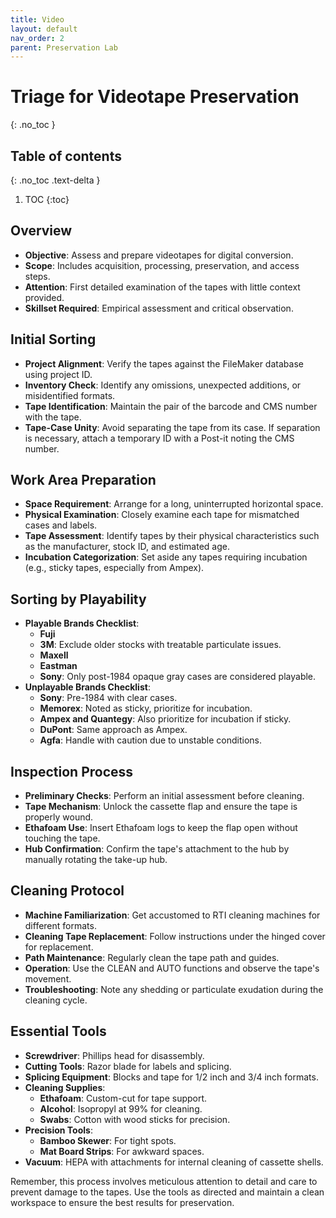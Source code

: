 ```yaml
---
title: Video
layout: default
nav_order: 2
parent: Preservation Lab
---
```



# Triage for Videotape Preservation

{: .no_toc }

## Table of contents
{: .no_toc .text-delta }

1. TOC
{:toc}

## Overview
- **Objective**: Assess and prepare videotapes for digital conversion.
- **Scope**: Includes acquisition, processing, preservation, and access steps.
- **Attention**: First detailed examination of the tapes with little context provided.
- **Skillset Required**: Empirical assessment and critical observation.

## Initial Sorting
- **Project Alignment**: Verify the tapes against the FileMaker database using project ID.
- **Inventory Check**: Identify any omissions, unexpected additions, or misidentified formats.
- **Tape Identification**: Maintain the pair of the barcode and CMS number with the tape.
- **Tape-Case Unity**: Avoid separating the tape from its case. If separation is necessary, attach a temporary ID with a Post-it noting the CMS number.

## Work Area Preparation
- **Space Requirement**: Arrange for a long, uninterrupted horizontal space.
- **Physical Examination**: Closely examine each tape for mismatched cases and labels.
- **Tape Assessment**: Identify tapes by their physical characteristics such as the manufacturer, stock ID, and estimated age.
- **Incubation Categorization**: Set aside any tapes requiring incubation (e.g., sticky tapes, especially from Ampex).

## Sorting by Playability
- **Playable Brands Checklist**:
  - **Fuji**
  - **3M**: Exclude older stocks with treatable particulate issues.
  - **Maxell**
  - **Eastman**
  - **Sony**: Only post-1984 opaque gray cases are considered playable.
- **Unplayable Brands Checklist**:
  - **Sony**: Pre-1984 with clear cases.
  - **Memorex**: Noted as sticky, prioritize for incubation.
  - **Ampex and Quantegy**: Also prioritize for incubation if sticky.
  - **DuPont**: Same approach as Ampex.
  - **Agfa**: Handle with caution due to unstable conditions.

## Inspection Process
- **Preliminary Checks**: Perform an initial assessment before cleaning.
- **Tape Mechanism**: Unlock the cassette flap and ensure the tape is properly wound.
- **Ethafoam Use**: Insert Ethafoam logs to keep the flap open without touching the tape.
- **Hub Confirmation**: Confirm the tape's attachment to the hub by manually rotating the take-up hub.

## Cleaning Protocol
- **Machine Familiarization**: Get accustomed to RTI cleaning machines for different formats.
- **Cleaning Tape Replacement**: Follow instructions under the hinged cover for replacement.
- **Path Maintenance**: Regularly clean the tape path and guides.
- **Operation**: Use the CLEAN and AUTO functions and observe the tape's movement.
- **Troubleshooting**: Note any shedding or particulate exudation during the cleaning cycle.

## Essential Tools
- **Screwdriver**: Phillips head for disassembly.
- **Cutting Tools**: Razor blade for labels and splicing.
- **Splicing Equipment**: Blocks and tape for 1/2 inch and 3/4 inch formats.
- **Cleaning Supplies**:
  - **Ethafoam**: Custom-cut for tape support.
  - **Alcohol**: Isopropyl at 99% for cleaning.
  - **Swabs**: Cotton with wood sticks for precision.
- **Precision Tools**:
  - **Bamboo Skewer**: For tight spots.
  - **Mat Board Strips**: For awkward spaces.
- **Vacuum**: HEPA with attachments for internal cleaning of cassette shells.

Remember, this process involves meticulous attention to detail and care to prevent damage to the tapes. Use the tools as directed and maintain a clean workspace to ensure the best results for preservation.
